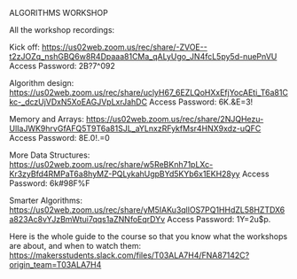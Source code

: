 ALGORITHMS WORKSHOP

All the workshop recordings:

Kick off: https://us02web.zoom.us/rec/share/-ZVOE--t2zJOZq_nshGBQ6w8R4Dpaaa81CMa_qALyUgo_JN4fcL5py5d-nuePnVU Access Password: 2B?7^092

Algorithm design: https://us02web.zoom.us/rec/share/uclyH67_6EZLQoHXxEfjYocAEti_T6a81Ckc-_dczUjVDxN5XoEAGJVpLxrJahDC Access Password: 6K.&E=3!

Memory and Arrays: https://us02web.zoom.us/rec/share/2NJQHezu-UlIaJWK9hrvGfAFQ5T9T6a81SJL_aYLnxzRFykfMsr4HNX9xdz-uQFC Access Password: 8E.0!.=0

More Data Structures: https://us02web.zoom.us/rec/share/w5ReBKnh71pLXc-Kr3zyBfd4RMPaT6a8hyMZ-PQLykahUgpBYd5KYb6x1EKH28yy Access Password: 6k#98F%F

Smarter Algorithms: https://us02web.zoom.us/rec/share/yM5IAKu3qllOS7PQ1HHdZL58HZTDX6a823Ac8vYJzBmWtui7qqs1aZNNfoEqrDYv Access Password: 1Y=2u$p.

Here is the whole guide to the course so that you know what the workshops are about, and when to watch them: https://makersstudents.slack.com/files/T03ALA7H4/FNA87142C?origin_team=T03ALA7H4
